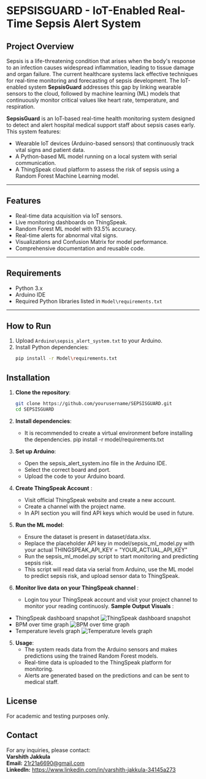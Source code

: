 # SEPSISGUARD - IoT-Enabled Real-Time Sepsis Alert System

## Project Overview

Sepsis is a life-threatening condition that arises when the body's response to an infection causes widespread inflammation, leading to tissue damage and organ failure. The current healthcare systems lack effective techniques for real-time monitoring and forecasting of sepsis development. The IoT-enabled system **SepsisGuard** addresses this gap by linking wearable sensors to the cloud, followed by machine learning (ML) models that continuously monitor critical values like heart rate, temperature, and respiration.

**SepsisGuard** is an IoT-based real-time health monitoring system designed to detect and alert hospital medical support staff about sepsis cases early. 
This system features:
- Wearable IoT devices (Arduino-based sensors) that continuously track vital signs and patient data.
- A Python-based ML model running on a local system with serial communication.
- A ThingSpeak cloud platform to assess the risk of sepsis using a Random Forest Machine Learning model.


---

## Features

- Real-time data acquisition via IoT sensors.
- Live monitoring dashboards on ThingSpeak.
- Random Forest ML model with 93.5% accuracy.
- Real-time alerts for abnormal vital signs.
- Visualizations and Confusion Matrix for model performance.
- Comprehensive documentation and reusable code.

---

## Requirements

- Python 3.x  
- Arduino IDE  
- Required Python libraries listed in `Model\requirements.txt`

---

## How to Run

1. Upload `Arduino\sepsis_alert_system.txt` to your Arduino.
2. Install Python dependencies:
   ```bash
   pip install -r Model\requirements.txt


## Installation

1. **Clone the repository**:
   ```bash
   git clone https://github.com/yourusername/SEPSISGUARD.git
   cd SEPSISGUARD

2. **Install dependencies**:
    - It is recommended to create a virtual environment before installing the dependencies.
    pip install -r model/requirements.txt

3. **Set up Arduino**:
    - Open the sepsis_alert_system.ino file in the Arduino IDE.
    - Select the correct board and port.
    - Upload the code to your Arduino board.

3. **Create ThingSpeak Account** : 
    - Visit official ThingSpeak website and create a new account.
    - Create a channel with the project name.
    - In API section you will find API keys which would be used in future.

3. **Run the ML model**:  
    - Ensure the dataset is present in dataset/data.xlsx.
    - Replace the placeholder API key in model/sepsis_ml_model.py with your actual 
        THINGSPEAK_API_KEY = "YOUR_ACTUAL_API_KEY"
    - Run the sepsis_ml_model.py script to start monitoring and predicting sepsis risk.
    - This script will read data via serial from Arduino, use the ML model to predict      sepsis risk, and upload sensor data to ThingSpeak.

4. **Monitor live data on your ThingSpeak channel** :
    - Login tou your ThingSpeak account and visit your project channel to monitor your reading continuosly.
**Sample Output Visuals** : 
- ThingSpeak dashboard snapshot
    ![ThingSpeak dashboard snapshot](Images\Sepsis_Output_1.png)
- BPM over time graph
    ![BPM over time graph](Images\Sepsis_Output_3.png)
- Temperature levels graph
    ![Temperature levels graph](Images\Sepsis_Output_4.png)

5. **Usage**: 
    - The system reads data from the Arduino sensors and makes predictions using the trained Random Forest models.
    - Real-time data is uploaded to the ThingSpeak platform for monitoring.
    - Alerts are generated based on the predictions and can be sent to medical staff.

## License
For academic and testing purposes only.

## Contact
For any inquiries, please contact:<br>
**Varshith Jakkula**<br>
**Email:** 21r21a6690@gmail.com <br>
**LinkedIn:** https://www.linkedin.com/in/varshith-jakkula-34145a273